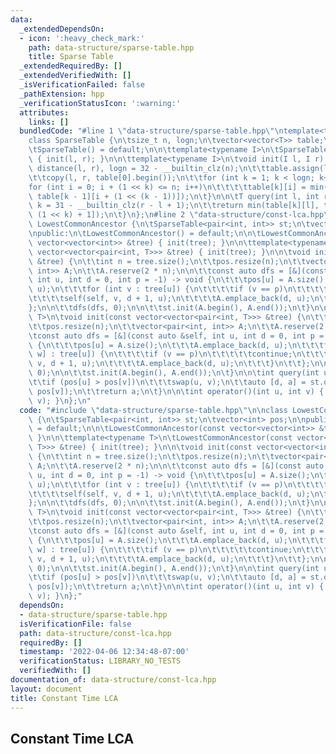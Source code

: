 ```yaml
---
data:
  _extendedDependsOn:
  - icon: ':heavy_check_mark:'
    path: data-structure/sparse-table.hpp
    title: Sparse Table
  _extendedRequiredBy: []
  _extendedVerifiedWith: []
  _isVerificationFailed: false
  _pathExtension: hpp
  _verificationStatusIcon: ':warning:'
  attributes:
    links: []
  bundledCode: "#line 1 \"data-structure/sparse-table.hpp\"\ntemplate<typename T>\n\
    class SparseTable {\n\tsize_t n, logn;\n\tvector<vector<T>> table;\n\npublic:\n\
    \tSparseTable() = default;\n\n\ttemplate<typename I>\n\tSparseTable(I l, I r)\
    \ { init(l, r); }\n\n\ttemplate<typename I>\n\tvoid init(I l, I r) {\n\t\tn =\
    \ distance(l, r), logn = 32 - __builtin_clz(n);\n\t\ttable.assign(logn, vector<T>(n));\n\
    \t\tcopy(l, r, table[0].begin());\n\t\tfor (int k = 1; k < logn; k++)\n\t\t\t\
    for (int i = 0; i + (1 << k) <= n; i++)\n\t\t\t\ttable[k][i] = min(table[k - 1][i],\
    \ table[k - 1][i + (1 << (k - 1))]);\n\t}\n\n\tT query(int l, int r) {\n\t\tint\
    \ k = 31 - __builtin_clz(r - l + 1);\n\t\treturn min(table[k][l], table[k][r -\
    \ (1 << k) + 1]);\n\t}\n};\n#line 2 \"data-structure/const-lca.hpp\"\n\nclass\
    \ LowestCommonAncestor {\n\tSparseTable<pair<int, int>> st;\n\tvector<int> pos;\n\
    \npublic:\n\tLowestCommonAncestor() = default;\n\n\tLowestCommonAncestor(const\
    \ vector<vector<int>> &tree) { init(tree); }\n\n\ttemplate<typename T>\n\tLowestCommonAncestor(const\
    \ vector<vector<pair<int, T>>> &tree) { init(tree); }\n\n\tvoid init(const vector<vector<int>>\
    \ &tree) {\n\t\tint n = tree.size();\n\t\tpos.resize(n);\n\t\tvector<pair<int,\
    \ int>> A;\n\t\tA.reserve(2 * n);\n\n\t\tconst auto dfs = [&](const auto &self,\
    \ int u, int d = 0, int p = -1) -> void {\n\t\t\tpos[u] = A.size();\n\t\t\tA.emplace_back(d,\
    \ u);\n\t\t\tfor (int v : tree[u]) {\n\t\t\t\tif (v == p)\n\t\t\t\t\tcontinue;\n\
    \t\t\t\tself(self, v, d + 1, u);\n\t\t\t\tA.emplace_back(d, u);\n\t\t\t}\n\t\t\
    };\n\n\t\tdfs(dfs, 0);\n\n\t\tst.init(A.begin(), A.end());\n\t}\n\n\ttemplate<typename\
    \ T>\n\tvoid init(const vector<vector<pair<int, T>>> &tree) {\n\t\tint n = tree.size();\n\
    \t\tpos.resize(n);\n\t\tvector<pair<int, int>> A;\n\t\tA.reserve(2 * n);\n\n\t\
    \tconst auto dfs = [&](const auto &self, int u, int d = 0, int p = -1) -> void\
    \ {\n\t\t\tpos[u] = A.size();\n\t\t\tA.emplace_back(d, u);\n\t\t\tfor (auto [v,\
    \ w] : tree[u]) {\n\t\t\t\tif (v == p)\n\t\t\t\t\tcontinue;\n\t\t\t\tself(self,\
    \ v, d + 1, u);\n\t\t\t\tA.emplace_back(d, u);\n\t\t\t}\n\t\t};\n\n\t\tdfs(dfs,\
    \ 0);\n\n\t\tst.init(A.begin(), A.end());\n\t}\n\n\tint query(int u, int v) {\n\
    \t\tif (pos[u] > pos[v])\n\t\t\tswap(u, v);\n\t\tauto [d, a] = st.query(pos[u],\
    \ pos[v]);\n\t\treturn a;\n\t}\n\n\tint operator()(int u, int v) { return query(u,\
    \ v); }\n};\n"
  code: "#include \"data-structure/sparse-table.hpp\"\n\nclass LowestCommonAncestor\
    \ {\n\tSparseTable<pair<int, int>> st;\n\tvector<int> pos;\n\npublic:\n\tLowestCommonAncestor()\
    \ = default;\n\n\tLowestCommonAncestor(const vector<vector<int>> &tree) { init(tree);\
    \ }\n\n\ttemplate<typename T>\n\tLowestCommonAncestor(const vector<vector<pair<int,\
    \ T>>> &tree) { init(tree); }\n\n\tvoid init(const vector<vector<int>> &tree)\
    \ {\n\t\tint n = tree.size();\n\t\tpos.resize(n);\n\t\tvector<pair<int, int>>\
    \ A;\n\t\tA.reserve(2 * n);\n\n\t\tconst auto dfs = [&](const auto &self, int\
    \ u, int d = 0, int p = -1) -> void {\n\t\t\tpos[u] = A.size();\n\t\t\tA.emplace_back(d,\
    \ u);\n\t\t\tfor (int v : tree[u]) {\n\t\t\t\tif (v == p)\n\t\t\t\t\tcontinue;\n\
    \t\t\t\tself(self, v, d + 1, u);\n\t\t\t\tA.emplace_back(d, u);\n\t\t\t}\n\t\t\
    };\n\n\t\tdfs(dfs, 0);\n\n\t\tst.init(A.begin(), A.end());\n\t}\n\n\ttemplate<typename\
    \ T>\n\tvoid init(const vector<vector<pair<int, T>>> &tree) {\n\t\tint n = tree.size();\n\
    \t\tpos.resize(n);\n\t\tvector<pair<int, int>> A;\n\t\tA.reserve(2 * n);\n\n\t\
    \tconst auto dfs = [&](const auto &self, int u, int d = 0, int p = -1) -> void\
    \ {\n\t\t\tpos[u] = A.size();\n\t\t\tA.emplace_back(d, u);\n\t\t\tfor (auto [v,\
    \ w] : tree[u]) {\n\t\t\t\tif (v == p)\n\t\t\t\t\tcontinue;\n\t\t\t\tself(self,\
    \ v, d + 1, u);\n\t\t\t\tA.emplace_back(d, u);\n\t\t\t}\n\t\t};\n\n\t\tdfs(dfs,\
    \ 0);\n\n\t\tst.init(A.begin(), A.end());\n\t}\n\n\tint query(int u, int v) {\n\
    \t\tif (pos[u] > pos[v])\n\t\t\tswap(u, v);\n\t\tauto [d, a] = st.query(pos[u],\
    \ pos[v]);\n\t\treturn a;\n\t}\n\n\tint operator()(int u, int v) { return query(u,\
    \ v); }\n};"
  dependsOn:
  - data-structure/sparse-table.hpp
  isVerificationFile: false
  path: data-structure/const-lca.hpp
  requiredBy: []
  timestamp: '2022-04-06 12:34:48-07:00'
  verificationStatus: LIBRARY_NO_TESTS
  verifiedWith: []
documentation_of: data-structure/const-lca.hpp
layout: document
title: Constant Time LCA
---
```


## Constant Time LCA